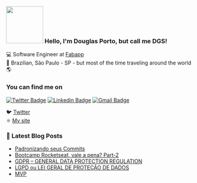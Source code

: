 ### <img src="https://media.giphy.com/media/1r8YvFB47nAsAy36mp/giphy.gif" width="100px"> Hello, I'm Douglas Porto, but call me DGS!

💻  Software Engineer at [Fabapp](https://fabricadeaplicativos.com.br/) <br>
🏡  Brazilian, São Paulo - SP - but most of the time traveling around the world 🌎

### You can find me on

[![Twitter Badge](https://img.shields.io/badge/-@dieegosf-6633cc?style=flat-square&labelColor=6633cc&logo=twitter&logoColor=white&link=https://twitter.com/dieegosf)](https://twitter.com/dgsapenas) 
[![Linkedin Badge](https://img.shields.io/badge/-Diego%20Fernandes-6633cc?style=flat-square&logo=Linkedin&logoColor=white&link=https://www.linkedin.com/in/diego-schell-fernandes/)](https://www.linkedin.com/in/douglas-porto/) 
[![Gmail Badge](https://img.shields.io/badge/-diego.schell.f@gmail.com-6633cc?style=flat-square&logo=Gmail&logoColor=white&link=mailto:douglasalexandre7@gmail.com)](mailto:douglasalexandre7@gmail.com)

🐦 [Twitter](https://twitter.com/dgsapenas) <br>
⚛️ [My site](https://douglasporto.com.br) <br>

### 📕 Latest Blog Posts

<!-- BLOG:START -->
- [Padronizando seus Commits](https:/douglasporto.com.br/blog/automatizando-seus-commits/)
- [Bootcamp Rocketseat, vale a pena? Part-2](https:/douglasporto.com.br/blog/bootcamp-rocketseat-vale-a-pena-part-2/)
- [GDPR – GENERAL DATA PROTECTION REGULATION](https:/douglasporto.com.br/blog/gdpr-–-general-data-protection-regulation/)
- [LGPD ou LEI GERAL DE PROTEÇÃO DE DADOS](https:/douglasporto.com.br/blog/lgpd-ou-lei-geral-de-proteção-de-dados/)
- [MVP](https:/douglasporto.com.br/blog/mvp/)
<!-- BLOG:END -->
